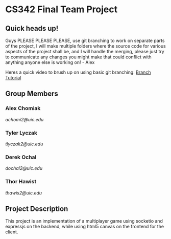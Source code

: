 # CS342 Final Team Project
## Quick heads up!
Guys PLEASE PLEASE PLEASE, use git branching to work on separate parts of the project, I will make multiple folders where
the source code for various aspects of the project shall be, and I will handle the merging, please just try to communicate
any changes you might make that could conflict with anything anyone else is working on! - Alex

Heres a quick video to brush up on using basic git branching:
[Branch Tutorial](https://www.youtube.com/watch?v=JTE2Fn_sCZs)

## Group Members
### Alex Chomiak
_achomi2@uic.edu_
### Tyler Lyczak
_tlyczak2@uic.edu_
### Derek Ochal
_dochal2@uic.edu_
### Thor Hawist
_thawis2@uic.edu_

## Project Description
This project is an implementation of a multiplayer game using socketio and expressjs on the backend, while using html5 canvas on the frontend for the client.

